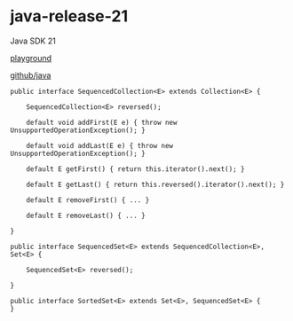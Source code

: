 # java-release-21
Java SDK 21


[playground](https://dev.java/playground/)

[github/java](https://github.com/java)

```
public interface SequencedCollection<E> extends Collection<E> {

    SequencedCollection<E> reversed();

    default void addFirst(E e) { throw new UnsupportedOperationException(); }

    default void addLast(E e) { throw new UnsupportedOperationException(); }

    default E getFirst() { return this.iterator().next(); }

    default E getLast() { return this.reversed().iterator().next(); }

    default E removeFirst() { ... }

    default E removeLast() { ... }

}
```

```
public interface SequencedSet<E> extends SequencedCollection<E>, Set<E> {
	
	SequencedSet<E> reversed();
	
}
```


```
public interface SortedSet<E> extends Set<E>, SequencedSet<E> {
}
```